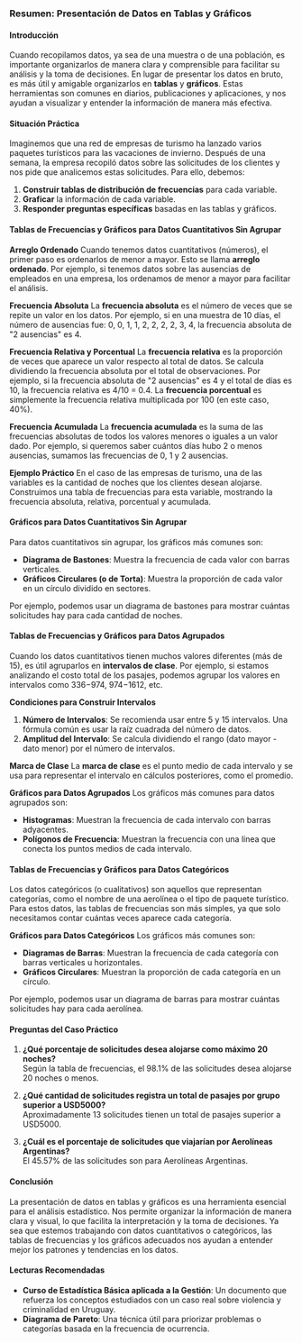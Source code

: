 ### Resumen: Presentación de Datos en Tablas y Gráficos

#### Introducción
Cuando recopilamos datos, ya sea de una muestra o de una población, es importante organizarlos de manera clara y comprensible para facilitar su análisis y la toma de decisiones. En lugar de presentar los datos en bruto, es más útil y amigable organizarlos en **tablas** y **gráficos**. Estas herramientas son comunes en diarios, publicaciones y aplicaciones, y nos ayudan a visualizar y entender la información de manera más efectiva.

#### Situación Práctica
Imaginemos que una red de empresas de turismo ha lanzado varios paquetes turísticos para las vacaciones de invierno. Después de una semana, la empresa recopiló datos sobre las solicitudes de los clientes y nos pide que analicemos estas solicitudes. Para ello, debemos:

1. **Construir tablas de distribución de frecuencias** para cada variable.
2. **Graficar** la información de cada variable.
3. **Responder preguntas específicas** basadas en las tablas y gráficos.

#### Tablas de Frecuencias y Gráficos para Datos Cuantitativos Sin Agrupar

**Arreglo Ordenado**
Cuando tenemos datos cuantitativos (números), el primer paso es ordenarlos de menor a mayor. Esto se llama **arreglo ordenado**. Por ejemplo, si tenemos datos sobre las ausencias de empleados en una empresa, los ordenamos de menor a mayor para facilitar el análisis.

**Frecuencia Absoluta**
La **frecuencia absoluta** es el número de veces que se repite un valor en los datos. Por ejemplo, si en una muestra de 10 días, el número de ausencias fue: 0, 0, 1, 1, 2, 2, 2, 2, 3, 4, la frecuencia absoluta de "2 ausencias" es 4.

**Frecuencia Relativa y Porcentual**
La **frecuencia relativa** es la proporción de veces que aparece un valor respecto al total de datos. Se calcula dividiendo la frecuencia absoluta por el total de observaciones. Por ejemplo, si la frecuencia absoluta de "2 ausencias" es 4 y el total de días es 10, la frecuencia relativa es 4/10 = 0.4. La **frecuencia porcentual** es simplemente la frecuencia relativa multiplicada por 100 (en este caso, 40%).

**Frecuencia Acumulada**
La **frecuencia acumulada** es la suma de las frecuencias absolutas de todos los valores menores o iguales a un valor dado. Por ejemplo, si queremos saber cuántos días hubo 2 o menos ausencias, sumamos las frecuencias de 0, 1 y 2 ausencias.

**Ejemplo Práctico**
En el caso de las empresas de turismo, una de las variables es la cantidad de noches que los clientes desean alojarse. Construimos una tabla de frecuencias para esta variable, mostrando la frecuencia absoluta, relativa, porcentual y acumulada.

#### Gráficos para Datos Cuantitativos Sin Agrupar
Para datos cuantitativos sin agrupar, los gráficos más comunes son:

- **Diagrama de Bastones**: Muestra la frecuencia de cada valor con barras verticales.
- **Gráficos Circulares (o de Torta)**: Muestra la proporción de cada valor en un círculo dividido en sectores.

Por ejemplo, podemos usar un diagrama de bastones para mostrar cuántas solicitudes hay para cada cantidad de noches.

#### Tablas de Frecuencias y Gráficos para Datos Agrupados
Cuando los datos cuantitativos tienen muchos valores diferentes (más de 15), es útil agruparlos en **intervalos de clase**. Por ejemplo, si estamos analizando el costo total de los pasajes, podemos agrupar los valores en intervalos como $336-$974, $974-$1612, etc.

**Condiciones para Construir Intervalos**
1. **Número de Intervalos**: Se recomienda usar entre 5 y 15 intervalos. Una fórmula común es usar la raíz cuadrada del número de datos.
2. **Amplitud del Intervalo**: Se calcula dividiendo el rango (dato mayor - dato menor) por el número de intervalos.

**Marca de Clase**
La **marca de clase** es el punto medio de cada intervalo y se usa para representar el intervalo en cálculos posteriores, como el promedio.

**Gráficos para Datos Agrupados**
Los gráficos más comunes para datos agrupados son:

- **Histogramas**: Muestran la frecuencia de cada intervalo con barras adyacentes.
- **Polígonos de Frecuencia**: Muestran la frecuencia con una línea que conecta los puntos medios de cada intervalo.

#### Tablas de Frecuencias y Gráficos para Datos Categóricos
Los datos categóricos (o cualitativos) son aquellos que representan categorías, como el nombre de una aerolínea o el tipo de paquete turístico. Para estos datos, las tablas de frecuencias son más simples, ya que solo necesitamos contar cuántas veces aparece cada categoría.

**Gráficos para Datos Categóricos**
Los gráficos más comunes son:

- **Diagramas de Barras**: Muestran la frecuencia de cada categoría con barras verticales u horizontales.
- **Gráficos Circulares**: Muestran la proporción de cada categoría en un círculo.

Por ejemplo, podemos usar un diagrama de barras para mostrar cuántas solicitudes hay para cada aerolínea.

#### Preguntas del Caso Práctico
1. **¿Qué porcentaje de solicitudes desea alojarse como máximo 20 noches?**  
   Según la tabla de frecuencias, el 98.1% de las solicitudes desea alojarse 20 noches o menos.

2. **¿Qué cantidad de solicitudes registra un total de pasajes por grupo superior a USD5000?**  
   Aproximadamente 13 solicitudes tienen un total de pasajes superior a USD5000.

3. **¿Cuál es el porcentaje de solicitudes que viajarían por Aerolíneas Argentinas?**  
   El 45.57% de las solicitudes son para Aerolíneas Argentinas.

#### Conclusión
La presentación de datos en tablas y gráficos es una herramienta esencial para el análisis estadístico. Nos permite organizar la información de manera clara y visual, lo que facilita la interpretación y la toma de decisiones. Ya sea que estemos trabajando con datos cuantitativos o categóricos, las tablas de frecuencias y los gráficos adecuados nos ayudan a entender mejor los patrones y tendencias en los datos.

#### Lecturas Recomendadas
- **Curso de Estadística Básica aplicada a la Gestión**: Un documento que refuerza los conceptos estudiados con un caso real sobre violencia y criminalidad en Uruguay.
- **Diagrama de Pareto**: Una técnica útil para priorizar problemas o categorías basada en la frecuencia de ocurrencia.

